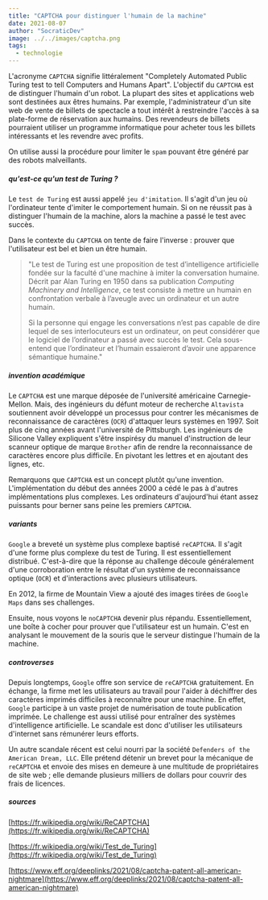 ```yaml
---
title: "CAPTCHA pour distinguer l'humain de la machine"
date: 2021-08-07
author: "SocraticDev"
image: ../../images/captcha.png
tags:
  - technologie
---
```


L'acronyme `CAPTCHA` signifie littéralement "Completely Automated Public Turing test to tell Computers and Humans Apart". L'objectif du `CAPTCHA` est de distinguer l'humain d'un robot. La plupart des sites et applications web sont destinées aux êtres humains. Par exemple, l'administrateur d'un site web de vente de billets de spectacle a tout intérêt à restreindre l'accès à sa plate-forme de réservation aux humains. Des revendeurs de billets pourraient utiliser un programme informatique pour acheter tous les billets intéressants et les revendre avec profits.

On utilise aussi la procédure pour limiter le `spam` pouvant être généré par des robots malveillants.

##### qu'est-ce qu'un test de Turing ?
Le `test de Turing` est aussi appelé `jeu d'imitation`. Il s'agit d'un jeu où l'ordinateur tente d'imiter le comportement humain. Si on ne réussit pas à distinguer l'humain de la machine, alors la machine a passé le test avec succès.

Dans le contexte du `CAPTCHA` on tente de faire l'inverse : prouver que l'utilisateur est bel et bien un être humain.

> "Le test de Turing est une proposition de test d’intelligence artificielle fondée sur la faculté d'une machine à imiter la conversation humaine. Décrit par Alan Turing en 1950 dans sa publication _Computing Machinery and Intelligence_, ce test consiste à mettre un humain en confrontation verbale à l’aveugle avec un ordinateur et un autre humain.
>
> Si la personne qui engage les conversations n’est pas capable de dire lequel de ses interlocuteurs est un ordinateur, on peut considérer que le logiciel de l’ordinateur a passé avec succès le test. Cela sous-entend que l’ordinateur et l’humain essaieront d’avoir une apparence sémantique humaine."

##### invention académique
Le `CAPTCHA` est une marque déposée de l'université américaine Carnegie-Mellon. Mais, des ingénieurs du défunt moteur de recherche `Altavista` soutiennent avoir développé un processus pour contrer les mécanismes de reconnaissance de caractères (`OCR`) d'attaquer leurs systèmes en 1997. Soit plus de cinq années avant l'université de Pittsburgh. Les ingénieurs de Silicone Valley expliquent s'être inspirésy du manuel d'instruction de leur scanneur optique de marque `Brother` afin de rendre la reconnaissance de caractères encore plus difficile. En pivotant les lettres et en ajoutant des lignes, etc.

Remarquons que `CAPTCHA` est un concept plutôt qu'une invention. L'implémentation du début des années 2000 a cédé le pas à d'autres implémentations plus complexes. Les ordinateurs d'aujourd'hui étant assez puissants pour berner sans peine les premiers `CAPTCHA`.

##### variants
`Google` a breveté un système plus complexe baptisé `reCAPTCHA`.  Il s'agit d'une forme plus complexe du test de Turing.  Il est essentiellement distribué. C'est-à-dire que la réponse au challenge découle généralement d'une corroboration entre le résultat d'un système de reconnaissance optique (`OCR`) et d'interactions avec plusieurs utilisateurs.

En 2012, la firme de Mountain View a ajouté des images tirées de `Google Maps` dans ses challenges.

Ensuite, nous voyons le `noCAPTCHA` devenir plus répandu. Essentiellement, une boîte à cocher pour prouver que l'utilisateur est un humain. C'est en analysant le mouvement de la souris que le serveur distingue l'humain de la machine.

##### controverses

Depuis longtemps, `Google` offre son service de `reCAPTCHA` gratuitement. En échange, la firme met les utilisateurs au travail pour l'aider à déchiffrer des caractères imprimés difficiles à reconnaître pour une machine. En effet, `Google` participe à un vaste projet de numérisation de toute publication imprimée. Le challenge est aussi utilisé pour entraîner des systèmes d'intelligence artificielle. Le scandale est donc d'utiliser les utilisateurs d'internet sans rémunérer leurs efforts.

Un autre scandale récent est celui nourri par la société `Defenders of the American Dream, LLC`. Elle prétend détenir un brevet pour la mécanique de `reCAPTCHA` et envoie des mises en demeure à une multitude de propriétaires de site web ; elle demande plusieurs milliers de dollars pour couvrir des frais de licences.

 ##### sources
 [https://fr.wikipedia.org/wiki/ReCAPTCHA](https://fr.wikipedia.org/wiki/ReCAPTCHA)

 [https://fr.wikipedia.org/wiki/Test_de_Turing](https://fr.wikipedia.org/wiki/Test_de_Turing)

 [https://www.eff.org/deeplinks/2021/08/captcha-patent-all-american-nightmare](https://www.eff.org/deeplinks/2021/08/captcha-patent-all-american-nightmare)